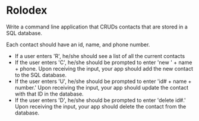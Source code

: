 # Rolodex

Write a command line application that CRUDs contacts that are stored in a SQL database.

Each contact should have an id, name, and phone number. 

 - If a user enters 'R', he/she should see a list of all the current contacts
 - If the user enters 'C', he/she should be prompted to enter 'new ' + name + phone. Upon receiving the input, your app should add the new contact to the SQL database. 
 - If the user enters 'U', he/she should be prompted to enter 'id# + name + number.' Upon receiving the input, your app should update the contact with that ID in the database. 
 - If the user enters 'D', he/she should be prompted to enter 'delete id#.' Upon receiving the input, your app should delete the contact from the database.